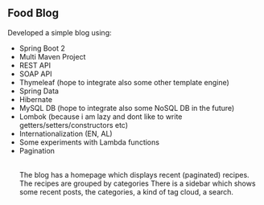 <h2>Food Blog</h2>

<p>Developed a simple blog using:</p>
<ul>
 <li>Spring Boot 2</li>
<li>Multi Maven Project</li>
<li>REST API</li>
<li>SOAP API</li>
<li>Thymeleaf (hope to integrate also some other template engine)</li>
<li>Spring Data</li>
<li>Hibernate</li>
<li>MySQL DB (hope to integrate also some NoSQL DB in the future)</li>
<li>Lombok (because i am lazy and dont like to write getters/setters/constructors etc)</li>
<li>Internationalization (EN, AL)</li>
<li>Some experiments with Lambda functions</li>
<li>Pagination</li>

<br>
<p>The blog has a homepage which displays recent (paginated) recipes. 
The recipes are grouped by categories
There is a sidebar which shows some recent posts, the categories, a kind of tag cloud, a search.
</p>
